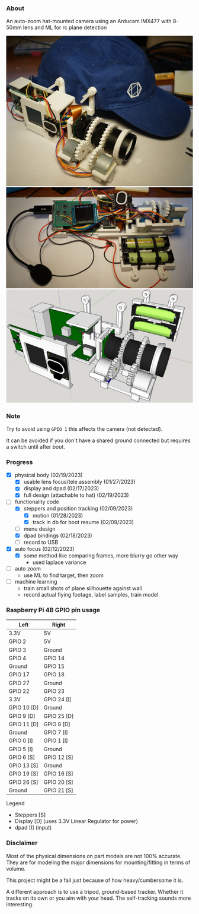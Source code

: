 ### About

An auto-zoom hat-mounted camera using an Arducam IMX477 with 8-50mm lens and ML for rc plane detection

<img src="hat-cam.JPG"/>

<img src="mlhatcam-3.JPG"/>

<img src="all-parts.JPG"/>

### Note

Try to avoid using `GPIO 1` this affects the camera (not detected).

It can be avoided if you don't have a shared ground connected but requires a switch until after boot.

### Progress
- [x] physical body (02/19/2023)
  - [x] usable lens focus/tele assembly (01/27/2023)
  - [x] display and dpad (02/17/2023)
  - [x] full design (attachable to hat) (02/19/2023)
- [ ] functionality code
  - [x] steppers and position tracking (02/09/2023)
    - [x] motion (01/28/2023)
    - [x] track in db for boot resume (02/09/2023)
  - [ ] menu design
  - [x] dpad bindings (02/18/2023)
  - [ ] record to USB
- [x] auto focus (02/12/2023)
  - [x] some method like comparing frames, more blurry go other way
    - used laplace variance
- [ ] auto zoom
  - use ML to find target, then zoom
- [ ] machine learning
  - train small shots of plane sillhouette against wall
  - record actual flying footage, label samples, train model

### Raspberry Pi 4B GPIO pin usage

| Left        | Right       |
| ----------- | ----------- |
| 3.3V        | 5V          |
| GPIO 2      | 5V          |
| GPIO 3      | Ground      |
| GPIO 4      | GPIO 14     |
| Ground      | GPIO 15     |
| GPIO 17     | GPIO 18     |
| GPIO 27     | Ground      |
| GPIO 22     | GPIO 23     |
| 3.3V        | GPIO 24 [I] |
| GPIO 10 [D] | Ground      |
| GPIO 9 [D]  | GPIO 25 [D] |
| GPIO 11 [D] | GPIO 8  [D] |
| Ground      | GPIO 7  [I] |
| GPIO 0  [I] | GPIO 1  [I] |
| GPIO 5  [I] | Ground      |
| GPIO 6  [S] | GPIO 12 [S] |
| GPIO 13 [S] | Ground      |
| GPIO 19 [S] | GPIO 16 [S] |
| GPIO 26 [S] | GPIO 20 [S] |
| Ground      | GPIO 21 [S] |

Legend

- Steppers [S]
- Display [D] (uses 3.3V Linear Regulator for power)
- dpad [I] (input)

### Disclaimer

Most of the physical dimensions on part models are not 100% accurate. They are for modeling the major dimensions for mounting/fitting in terms of volume.

This project might be a fail just because of how heavy/cumbersome it is.

A different approach is to use a tripod, ground-based tracker. Whether it tracks on its own or you aim with your head. The self-tracking sounds more interesting.
